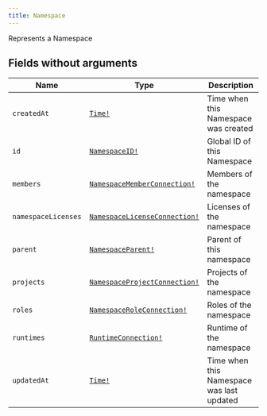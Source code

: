 ```yaml
---
title: Namespace
---
```


Represents a Namespace

## Fields without arguments

| Name | Type | Description |
|------|------|-------------|
| `createdAt` | [`Time!`](../scalar/time.md) | Time when this Namespace was created |
| `id` | [`NamespaceID!`](../scalar/namespaceid.md) | Global ID of this Namespace |
| `members` | [`NamespaceMemberConnection!`](../object/namespacememberconnection.md) | Members of the namespace |
| `namespaceLicenses` | [`NamespaceLicenseConnection!`](../object/namespacelicenseconnection.md) | Licenses of the namespace |
| `parent` | [`NamespaceParent!`](../union/namespaceparent.md) | Parent of this namespace |
| `projects` | [`NamespaceProjectConnection!`](../object/namespaceprojectconnection.md) | Projects of the namespace |
| `roles` | [`NamespaceRoleConnection!`](../object/namespaceroleconnection.md) | Roles of the namespace |
| `runtimes` | [`RuntimeConnection!`](../object/runtimeconnection.md) | Runtime of the namespace |
| `updatedAt` | [`Time!`](../scalar/time.md) | Time when this Namespace was last updated |

